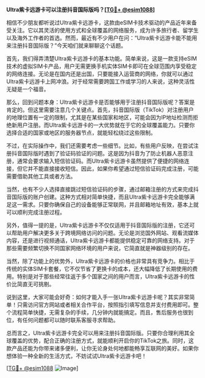 **Ultra紫卡远游卡可以注册抖音国际版吗？[[TG💪+ @esim1088](https://t.me/s/esim1088)]**

相信不少朋友都听说过Ultra紫卡远游卡，这款由eSIM卡技术驱动的产品近年来备受关注。它以其灵活的使用方式和全球覆盖的网络服务，成为许多旅行者、留学生以及海外工作者的首选。然而，最近有不少用户在问：“Ultra紫卡远游卡能不能用来注册抖音国际版？”今天咱们就来聊聊这个话题。

首先，我们得弄清楚Ultra紫卡远游卡的基本功能。简单来说，这是一款支持eSIM技术的虚拟SIM卡产品，用户无需更换手机实体SIM卡即可在全球范围内享受稳定的网络连接。无论是在国内还是出国，只要能接入运营商的网络，你就可以通过Ultra紫卡远游卡上网冲浪。对于经常需要跨国工作或学习的人来说，这种灵活性无疑是一个福音。

那么，回到问题本身：Ultra紫卡远游卡是否能够用于注册抖音国际版呢？答案是肯定的。但这里需要注意几个关键点。首先，抖音国际版（TikTok）对注册用户的地理位置有一定的限制，尤其是在某些国家和地区，可能会因为IP地址检测而拒绝新用户注册。而Ultra紫卡远游卡的一大优势就在于它的全球覆盖能力。只要你选择合适的国家或地区的服务器节点，就能轻松绕过这些限制。

不过，在实际操作中，我们还需要考虑一些细节。比如，有些用户反映，在尝试注册抖音国际版时遇到了验证码验证的问题。这是因为抖音为了防止机器人恶意注册，通常会要求输入短信验证码。而Ultra紫卡远游卡虽然提供了便捷的网络连接，但它并不能直接接收短信。因此，如果你希望通过短信验证码完成注册，可能需要借助其他工具或者方法。

当然，也有不少人选择直接跳过短信验证码的步骤，通过邮箱注册的方式来完成抖音国际版的账户创建。这种方式相对简单快捷，而且Ultra紫卡远游卡完全能够满足这一需求。只要你确保自己的设备能够正常联网，并且邮箱地址有效，基本上就可以顺利完成注册过程。

另外，值得一提的是，Ultra紫卡远游卡不仅仅适用于抖音国际版的注册，它还可以帮助用户解决更多关于跨境网络访问的问题。无论是浏览国外网站、观看流媒体内容，还是进行视频通话，Ultra紫卡远游卡都能提供稳定可靠的网络支持。对于那些需要频繁切换不同国家网络环境的用户来说，它简直就是神器级别的存在。

当然，除了功能上的优势外，Ultra紫卡远游卡的价格也非常具有竞争力。相比于传统的实体SIM卡套餐，它不仅节省了更换卡的成本，还大幅降低了长期使用的费用。特别是对于那些经常往返于多个国家之间的用户而言，Ultra紫卡远游卡的性价比简直无可挑剔。

说到这里，大家可能会好奇：如何才能入手一张Ultra紫卡远游卡呢？其实非常简单！只需访问官方网站或者相关合作平台，按照指引填写信息并支付费用即可。整个流程简单快捷，无需复杂的手续，几分钟内就能搞定。而且，售后服务也很到位，有任何问题都可以随时联系客服寻求帮助。

总而言之，Ultra紫卡远游卡完全可以用来注册抖音国际版。只要你合理利用其全球覆盖的优势，配合正确的注册方式，就能顺利开启你的TikTok之旅。同时，这款产品还能为你带来诸多便利，让你无论身处何地都能畅享互联网的美好。如果你想体验一种全新的生活方式，不妨试试Ultra紫卡远游卡吧！

[[TG💪+ @esim1088](https://t.me/s/esim1088) ![Image](https://i.postimg.cc/4NQfJmqS/Snipaste-2025-05-13-00-14-12.png)]